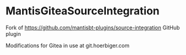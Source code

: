 # MantisGiteaSourceIntegration

Fork of https://github.com/mantisbt-plugins/source-integration GitHub plugin

Modifications for Gitea in use at git.hoerbiger.com